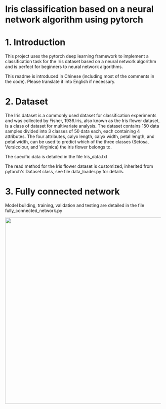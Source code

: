 # Iris classification based on a neural network algorithm using pytorch

# 1. Introduction
 
This project uses the pytorch deep learning framework to implement a classification task for the Iris dataset based on a neural network algorithm and is perfect for beginners to neural network algorithms.

This readme is introduced in Chinese (including most of the comments in the code). Please translate it into English if necessary.
 
# 2. Dataset
The Iris dataset is a commonly used dataset for classification experiments and was collected by Fisher, 1936.Iris, also known as the Iris flower dataset, is a class of dataset for multivariate analysis. The dataset contains 150 data samples divided into 3 classes of 50 data each, each containing 4 attributes. The four attributes, calyx length, calyx width, petal length, and petal width, can be used to predict which of the three classes (Setosa, Versicolour, and Virginica) the iris flower belongs to.

The specific data is detailed in the file Iris_data.txt

The read method for the Iris flower dataset is customized, inherited from pytorch's Dataset class, see file data_loader.py for details.

# 3. Fully connected network
Model building, training, validation and testing are detailed in the file fully_connected_network.py 
 
 <img src="https://user-images.githubusercontent.com/102544244/211217925-3b96de9c-48a1-4463-b328-3f73b820a85d.png" width="600px">
 

